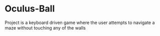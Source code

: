# Oculus-Ball

Project is a keyboard driven game where the user attempts to navigate a maze without touching any of the walls
